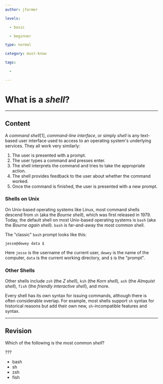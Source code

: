 ```yaml
---
author: jfarmer

levels:

  - basic

  - beginner

type: normal

category: must-know

tags:

  - 

---
```


# What is a *shell*?

---
## Content

A *command shell*[1], *command-line interface*, or simply *shell* is any text-based user interface used to access to an operating system's underlying services.   They all work very similarly:

1. The user is presented with a prompt.
2. The user types a command and presses enter.
3. The shell interprets the command and tries to take the appropriate action.
4. The shell provides feedback to the user about whether the command worked.
5. Once the command is finished, the user is presented with a new prompt.

### Shells on Unix

On Unix-based operating systems like Linux, most command shells descend from `sh` (aka the *Bourne shell*), which was first released in 1979.  Today, the default shell on most Unix-based operating systems is `bash` (aka the *Bourne again shell*). `bash` is far-and-away the most common shell.

The "classic" `bash` prompt looks like this:

```session
jesse@dewey data $
```

Here `jesse` is the username of the current user, `dewey` is the name of the computer, `data` is the current working directory, and `$` is the "prompt".


### Other Shells

Other shells include `zsh` (the *Z shell*), `ksh` (the *Korn shell*), `ash` (the *Almquist shell*), `fish` (the *friendly interactive shell*), and more.

Every shell has its own syntax for issuing commands, although there is often considerable overlap.  For example, most shells support `sh` syntax for historical reasons but add their own new, `sh`-incompatible features and syntax.

---
## Revision

Which of the following is the most common *shell*? 

???

* bash
* sh
* zsh
* fish


